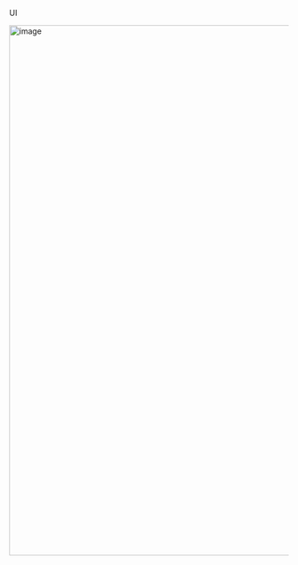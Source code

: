  UI   

																								
												
						
			
	 
	
 <img width="955" alt="image" src="https://github.com/kumarrupesh2000/CounterApp-React/assets/72864184/9ae684ef-45a3-4669-b402-011b04e168eb">

